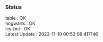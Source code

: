 ### Status


table : OK  
hogwarts : OK  
icy-bot : OK  
Latest Update : 2022-11-10 00:52:08.417146
